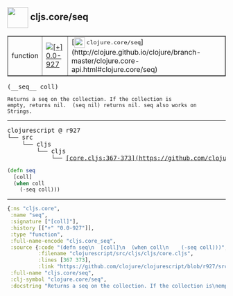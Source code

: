 ## <img width="48px" valign="middle" src="http://i.imgur.com/Hi20huC.png"> cljs.core/seq

 <table border="1">
<tr>
<td>function</td>
<td><a href="https://github.com/cljsinfo/api-refs/tree/0.0-927"><img valign="middle" alt="[+] 0.0-927" src="https://img.shields.io/badge/+-0.0--927-lightgrey.svg"></a> </td>
<td>
[<img height="24px" valign="middle" src="http://i.imgur.com/1GjPKvB.png"> <samp>clojure.core/seq</samp>](http://clojure.github.io/clojure/branch-master/clojure.core-api.html#clojure.core/seq)
</td>
</tr>
</table>

 <samp>
(__seq__ coll)<br>
</samp>

```
Returns a seq on the collection. If the collection is
empty, returns nil.  (seq nil) returns nil. seq also works on
Strings.
```

---

 <pre>
clojurescript @ r927
└── src
    └── cljs
        └── cljs
            └── <ins>[core.cljs:367-373](https://github.com/clojure/clojurescript/blob/r927/src/cljs/cljs/core.cljs#L367-L373)</ins>
</pre>

```clj
(defn seq
  [coll]
  (when coll
    (-seq coll)))
```


---

```clj
{:ns "cljs.core",
 :name "seq",
 :signature ["[coll]"],
 :history [["+" "0.0-927"]],
 :type "function",
 :full-name-encode "cljs.core_seq",
 :source {:code "(defn seq\n  [coll]\n  (when coll\n    (-seq coll)))",
          :filename "clojurescript/src/cljs/cljs/core.cljs",
          :lines [367 373],
          :link "https://github.com/clojure/clojurescript/blob/r927/src/cljs/cljs/core.cljs#L367-L373"},
 :full-name "cljs.core/seq",
 :clj-symbol "clojure.core/seq",
 :docstring "Returns a seq on the collection. If the collection is\nempty, returns nil.  (seq nil) returns nil. seq also works on\nStrings."}

```
